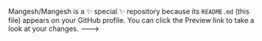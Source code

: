 
Mangesh/Mangesh is a ✨ special ✨ repository because its `README.md` (this file) appears on your GitHub profile.
You can click the Preview link to take a look at your changes.
--->

